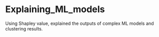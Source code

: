 # Explaining_ML_models
Using Shapley value, explained the outputs of complex ML models and clustering results.
